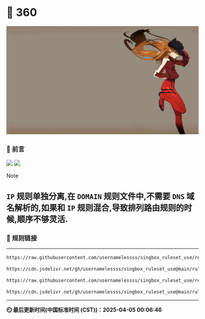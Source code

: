 
# 🧸 360
![](https://raw.githubusercontent.com/usernamelessss/picture-bed/main/images/202504042256831.jpg)
### 📣 前言
![](https://shields.io/badge/-移除重复规则-ff69b4) ![](https://shields.io/badge/-IP&nbsp;规则单独存放不与&nbsp;DOMAIN&nbsp;等混合-green)
> [!NOTE]
**`IP` 规则单独分离,在 `DOMAIN` 规则文件中,不需要 `DNS` 域名解析的,如果和 `IP` 规则混合,导致排列路由规则的时候,顺序不够灵活.**
---

###  🔗 规则链接
---

```url
https://raw.githubusercontent.com/usernamelessss/singbox_ruleset_use/refs/heads/main/rule/360/360_No_IP.json
```

```url
https://cdn.jsdelivr.net/gh/usernamelessss/singbox_ruleset_use@main/rule/360/360_No_IP.json
```

```url
https://raw.githubusercontent.com/usernamelessss/singbox_ruleset_use/refs/heads/main/rule/360/360_No_IP.srs
```

```url
https://cdn.jsdelivr.net/gh/usernamelessss/singbox_ruleset_use@main/rule/360/360_No_IP.srs
```

---
**⏲️ 最后更新时间(中国标准时间 (CST))：2025-04-05 00:06:46**